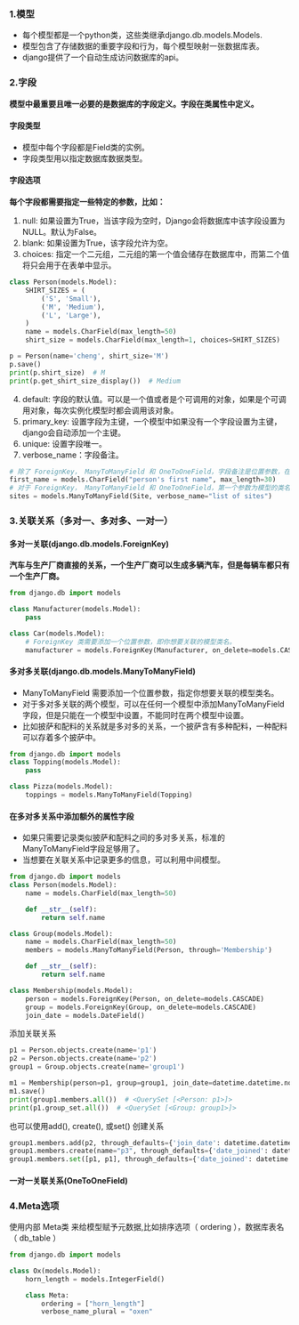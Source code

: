 ### 1.模型
* 每个模型都是一个python类，这些类继承django.db.models.Models.
* 模型包含了存储数据的重要字段和行为，每个模型映射一张数据库表。
* django提供了一个自动生成访问数据库的api。

### 2.字段
**模型中最重要且唯一必要的是数据库的字段定义。字段在类属性中定义。**
#### 字段类型
* 模型中每个字段都是Field类的实例。
* 字段类型用以指定数据库数据类型。

#### 字段选项
**每个字段都需要指定一些特定的参数，比如：**
1. null: 如果设置为True，当该字段为空时，Django会将数据库中该字段设置为NULL。默认为False。
2. blank: 如果设置为True，该字段允许为空。
3. choices: 指定一个二元组，二元组的第一个值会储存在数据库中，而第二个值将只会用于在表单中显示。
```python
class Person(models.Model):
    SHIRT_SIZES = (
        ('S', 'Small'),
        ('M', 'Medium'),
        ('L', 'Large'),
    )
    name = models.CharField(max_length=50)
    shirt_size = models.CharField(max_length=1, choices=SHIRT_SIZES)
```
```python
p = Person(name='cheng', shirt_size='M')
p.save()
print(p.shirt_size)  # M
print(p.get_shirt_size_display())  # Medium
```
4. default: 字段的默认值。可以是一个值或者是个可调用的对象，如果是个可调用对象，每次实例化模型时都会调用该对象。
5. primary_key: 设置字段为主键，一个模型中如果没有一个字段设置为主键，django会自动添加一个主键。
6. unique: 设置字段唯一。
7. verbose_name：字段备注。
```python
# 除了 ForeignKey， ManyToManyField 和 OneToOneField，字段备注是位置参数，在第一个位置。
first_name = models.CharField("person's first name", max_length=30)
# 对于 ForeignKey， ManyToManyField 和 OneToOneField，第一个参数为模型的类名，后面可以添加一个 verbose_name 参数
sites = models.ManyToManyField(Site, verbose_name="list of sites")
```

### 3.关联关系（多对一、多对多、一对一）
#### 多对一关联(django.db.models.ForeignKey)
**汽车与生产厂商直接的关系，一个生产厂商可以生成多辆汽车，但是每辆车都只有一个生产厂商。**
```python
from django.db import models

class Manufacturer(models.Model):
    pass

class Car(models.Model):
    # ForeignKey 类需要添加一个位置参数，即你想要关联的模型类名。
    manufacturer = models.ForeignKey(Manufacturer, on_delete=models.CASCADE)
```
#### 多对多关联(django.db.models.ManyToManyField)
* ManyToManyField 需要添加一个位置参数，指定你想要关联的模型类名。
* 对于多对多关联的两个模型，可以在任何一个模型中添加ManyToManyField字段，但是只能在一个模型中设置，不能同时在两个模型中设置。
* 比如披萨和配料的关系就是多对多的关系，一个披萨含有多种配料，一种配料可以存着多个披萨中。

```python
from django.db import models
class Topping(models.Model):
    pass

class Pizza(models.Model):
    toppings = models.ManyToManyField(Topping)
```
#### 在多对多关系中添加额外的属性字段
* 如果只需要记录类似披萨和配料之间的多对多关系，标准的ManyToManyField字段足够用了。
* 当想要在关联关系中记录更多的信息，可以利用中间模型。

```python
from django.db import models
class Person(models.Model):
    name = models.CharField(max_length=50)

    def __str__(self):
        return self.name

class Group(models.Model):
    name = models.CharField(max_length=50)
    members = models.ManyToManyField(Person, through='Membership')

    def __str__(self):
        return self.name

class Membership(models.Model):
    person = models.ForeignKey(Person, on_delete=models.CASCADE)
    group = models.ForeignKey(Group, on_delete=models.CASCADE)
    join_date = models.DateField()
```

添加关联关系
```python
p1 = Person.objects.create(name='p1')
p2 = Person.objects.create(name='p2')
group1 = Group.objects.create(name='group1')

m1 = Membership(person=p1, group=group1, join_date=datetime.datetime.now())
m1.save()
print(group1.members.all())  # <QuerySet [<Person: p1>]>
print(p1.group_set.all())  # <QuerySet [<Group: group1>]>
```

也可以使用add(), create(), 或set() 创建关系
```python
group1.members.add(p2, through_defaults={'join_date': datetime.datetime.now()})
group1.members.create(name="p3", through_defaults={'date_joined': datetime.datetime.now()})
group1.members.set([p1, p1], through_defaults={'date_joined': datetime.datetime.now()})
```
#### 一对一关联关系(OneToOneField)
### 4.Meta选项
使用内部 Meta类 来给模型赋予元数据,比如排序选项（ ordering ），数据库表名（ db_table ）
```python
from django.db import models

class Ox(models.Model):
    horn_length = models.IntegerField()

    class Meta:
        ordering = ["horn_length"]
        verbose_name_plural = "oxen"
```
